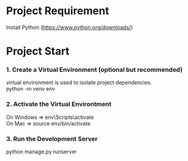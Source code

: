 # Project Requirement
Install Python (https://www.python.org/downloads/)

# Project Start
### 1. Create a Virtual Environment (optional but recommended)
virtual environment is used to isolate project dependencies. <br>
python -m venv env
### 2. Activate the Virtual Environtment
On Windows => env\Scripts\activate <br>
On Mac => source env/bin/activate
### 3. Run the Development Server
python manage.py runserver



